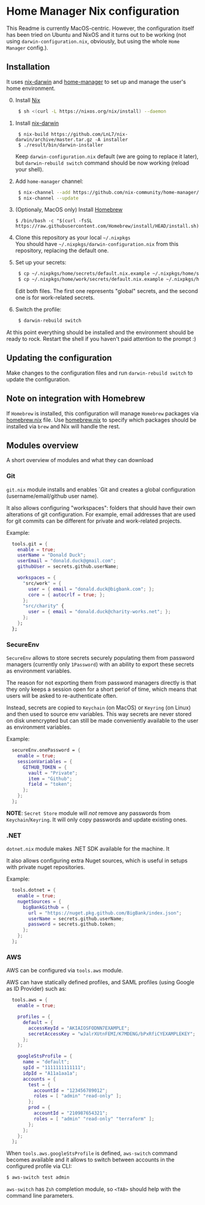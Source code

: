 # Home Manager Nix configuration

This Readme is currently MacOS-centric.
However, the configuration itself has been tried on Ubuntu and NixOS and it turns out to be working (not using `darwin-configuration.nix`, obviously, but using the whole `Home Manager` config.).

## Installation

It uses [nix-darwin](https://github.com/LnL7/nix-darwin) and [home-manager](https://github.com/nix-community/home-manager) to set up and manage the user's home environment.

0. Install [Nix](https://nixos.org/download.html)
   ```bash
    $ sh <(curl -L https://nixos.org/nix/install) --daemon
   ```

1. Install [nix-darwin](https://github.com/LnL7/nix-darwin)
   ```
    $ nix-build https://github.com/LnL7/nix-darwin/archive/master.tar.gz -A installer
    $ ./result/bin/darwin-installer
   ```
   Keep `darwin-configuration.nix` default (we are going to replace it later),
   but `darwin-rebuild switch` command should be now working (reload your shell).

3. Add `home-manager` channel:
   ```bash
    $ nix-channel --add https://github.com/nix-community/home-manager/archive/master.tar.gz home-manager
    $ nix-channel --update
   ```

4. (Optionaly, MacOS only) Install [Homebrew](https://brew.sh/)
   ```
   $ /bin/bash -c "$(curl -fsSL https://raw.githubusercontent.com/Homebrew/install/HEAD/install.sh)"
   ```

4. Clone this repository as your local `~/.nixpkgs` </br>
    You should have `~/.nixpkgs/darwin-configuration.nix` from this repository, replacing the default one.

5. Set up your secrets:
   ```bash
    $ cp ~/.nixpkgs/home/secrets/default.nix.example ~/.nixpkgs/home/secrets/default.nix
    $ cp ~/.nixpkgs/home/work/secrets/default.nix.example ~/.nixpkgs/home/work/secrets/default.nix
   ```
   Edit both files. The first one represents "global" secrets, and the second one is for work-related secrets.

6. Switch the profile:
   ```bash
    $ darwin-rebuild switch
   ```

At this point everything should be installed and the environment should be ready to rock.
Restart the shell if you haven't paid attention to the prompt :)

## Updating the configuration

Make changes to the configuration files and run `darwin-rebuild switch` to update the configuration.

## Note on integration with Homebrew

If `Homebrew` is installed, this configuration will manage `Homebrew` packages via [homebrew.nix](./homebrew.nix) file.
Use [homebrew.nix](./homebrew.nix) to specify which packages should be installed via `brew` and Nix will handle the rest.


## Modules overview

A short overview of modules and what they can download

### Git

`git.nix` module installs and enables `Git and creates a global configuration (username/email/github user name).

It also allows configuring "workspaces": folders that should have their own alterations of git configuration.
For example, email addresses that are used for git commits can be different for private and work-related projects.

Example:

```nix
  tools.git = {
    enable = true;
    userName = "Donald Duck";
    userEmail = "donald.duck@gmail.com";
    githubUser = secrets.github.userName;

    workspaces = {
      "src/work" = {
        user = { email = "donald.duck@bigbank.com"; };
        core = { autocrlf = true; };
      };
      "src/charity" {
        user = { email = "donald.duck@charity-works.net"; };
      };
    };
  };
```

### SecureEnv

`SecureEnv` allows to store secrets securely populating them from password managers (currently only `1Password`) with an ability to export
these secrets as environment variables.

The reason for not exporting them from password managers directly is that they only keeps a session open for a short periof of time,
which means that users will be asked to re-authenticate often.

Instead, secrets are copied to `Keychain` (on MacOS) or `Keyring` (on Linux) and then used to source env variables.
This way secrets are never stored on disk unencrypted but can still be made conveniently available to the user as environment variables.

Example:

```nix
  secureEnv.onePassword = {
    enable = true;
    sessionVariables = {
      GITHUB_TOKEN = {
        vault = "Private";
        item = "Github";
        field = "token";
      };
    };
  };

```

**NOTE**: `Secret Store` module will _not_ remove any passwords from `Keychain`/`Keyring`. It will only сopy passwords and update existing ones.

### .NET

`dotnet.nix` module makes .NET SDK available for the machine. It

It also allows configuring extra Nuget sources, which is useful in setups with private nuget repositories.

Example:

```nix
  tools.dotnet = {
    enable = true;
    nugetSources = {
      bigBankGithub = {
        url = "https://nuget.pkg.github.com/BigBank/index.json";
        userName = secrets.github.userName;
        password = secrets.github.token;
      };
    };
  };
```

### AWS

AWS can be configured via `tools.aws` module.

AWS can have statically defined profiles, and SAML profiles (using Google as ID Provider) such as:

```nix
  tools.aws = {
    enable = true;

    profiles = {
      default = {
        accessKeyId = "AKIAIOSFODNN7EXAMPLE";
        secretAccessKey = "wJalrXUtnFEMI/K7MDENG/bPxRfiCYEXAMPLEKEY";
      };
    };

    googleStsProfile = {
      name = "default";
      spId = "1111111111111";
      idpId = "A11a1aa1a";
      accounts = {
        test = {
          accountId = "123456789012";
          roles = [ "admin" "read-only" ];
        };
        prod = {
          accountId = "210987654321";
          roles = [ "admin" "read-only" "terraform" ];
        };
      };
    };
  };
```

When `tools.aws.googleStsProfile` is defined, `aws-switch` command becomes available and it allows to switch between accounts in the configured profile via CLI:

```bash
$ aws-switch test admin
```

`aws-switch` has `Zsh` completion module, so `<TAB>` should help with the command line parameters.
